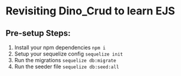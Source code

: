 # Revisiting Dino_Crud to learn EJS

## Pre-setup Steps:

1. Install your npm dependencies `npm i`
2. Setup your sequelize config `sequelize init`
3. Run the migrations `sequelize db:migrate`
4. Run the seeder file `sequelize db:seed:all`